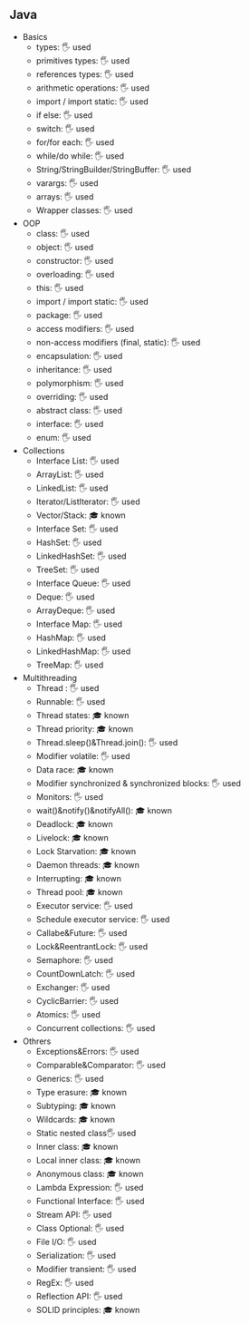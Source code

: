 ## Java

- Basics
  - types: 🖐️ used
  - primitives types: 🖐️ used
  - references types: 🖐️ used
  - arithmetic operations: 🖐️ used
  - import / import static: 🖐️ used
  - if else: 🖐️ used
  - switch: 🖐️ used
  - for/for each: 🖐️ used
  - while/do while: 🖐️ used
  - String/StringBuilder/StringBuffer: 🖐️ used
  - varargs: 🖐️ used
  - arrays: 🖐️ used
  - Wrapper classes: 🖐️ used
- OOP
  - class: 🖐️ used
  - object: 🖐️ used
  - constructor: 🖐️ used
  - overloading: 🖐️ used
  - this: 🖐️ used
  - import / import static: 🖐️ used
  - package: 🖐️ used
  - access modifiers: 🖐️ used
  - non-access modifiers (final, static): 🖐️ used
  - encapsulation: 🖐️ used
  - inheritance: 🖐️ used
  - polymorphism: 🖐️ used
  - overriding: 🖐️ used
  - abstract class: 🖐️ used
  - interface: 🖐️ used
  - enum: 🖐️ used
- Collections 
  - Interface List: 🖐️ used
  - ArrayList: 🖐️ used
  - LinkedList: 🖐️ used
  - Iterator/ListIterator: 🖐️ used
  - Vector/Stack: 🎓 known
  - Interface Set: 🖐️ used
  - HashSet: 🖐️ used
  - LinkedHashSet: 🖐️ used
  - TreeSet: 🖐️ used
  - Interface Queue: 🖐️ used
  - Deque: 🖐️ used
  - ArrayDeque: 🖐️ used
  - Interface Map: 🖐️ used
  - HashMap: 🖐️ used
  - LinkedHashMap: 🖐️ used
  - TreeMap: 🖐️ used
- Multithreading 
  - Thread : 🖐️ used
  - Runnable: 🖐️ used
  - Thread states: 🎓 known 
  - Thread priority: 🎓 known
  - Thread.sleep()&Thread.join(): 🖐️ used
  - Modifier volatile: 🖐️ used
  - Data race: 🎓 known
  - Modifier synchronized & synchronized blocks: 🖐️ used
  - Monitors: 🖐️ used
  - wait()&notify()&notifyAll(): 🎓 known
  - Deadlock: 🎓 known
  - Livelock: 🎓 known
  - Lock Starvation: 🎓 known
  - Daemon threads: 🎓 known
  - Interrupting: 🎓 known
  - Thread pool: 🎓 known
  - Executor service: 🖐️ used
  - Schedule executor service: 🖐️ used
  - Callabe&Future: 🖐️ used
  - Lock&ReentrantLock: 🖐️ used
  - Semaphore: 🖐️ used
  - CountDownLatch: 🖐️ used
  - Exchanger: 🖐️ used
  - CyclicBarrier: 🖐️ used
  - Atomics: 🖐️ used
  - Concurrent collections: 🖐️ used
- Othrers 
  - Exceptions&Errors: 🖐️ used
  - Comparable&Comparator: 🖐️ used
  - Generics: 🖐️ used
  - Type erasure: 🎓 known
  - Subtyping: 🎓 known
  - Wildcards: 🎓 known 
  - Static nested class🖐️ used
  - Inner class: 🎓 known
  - Local inner class: 🎓 known
  - Anonymous class: 🎓 known
  - Lambda Expression: 🖐️ used
  - Functional Interface: 🖐️ used
  - Stream API: 🖐️ used
  - Class Optional: 🖐️ used
  - File I/O: 🖐️ used
  - Serialization: 🖐️ used
  - Modifier transient: 🖐️ used
  - RegEx: 🖐️ used
  - Reflection API: 🖐️ used
  - SOLID principles: 🎓 known
